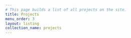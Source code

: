 ```yaml
---
# This page builds a list of all projects on the site.
title: Projects
menu_order: 3
layout: listing
collection_name: projects
---
```

